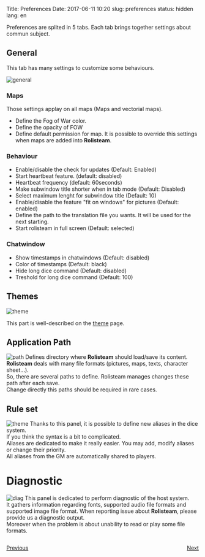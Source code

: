 Title: Preferences
Date: 2017-06-11 10:20
slug: preferences
status: hidden
lang: en


Preferences are splited in 5 tabs. Each tab brings together settings about commun subject.

## General

This tab has many settings to customize some behaviours.

![general]({static}/images/panel/rolisteam_Preferences_en_030.png)

### Maps

Those settings applay on all maps (Maps and vectorial maps).

* Define the Fog of War color.
* Define the opacity of FOW
* Define default permission for map. It is possible to override this settings when maps are added into **Rolisteam**.

### Behaviour 

* Enable/disable the check for updates (Default: Enabled) 
* Start heartbeat feature. (default: disabled)
* Heartbeat frequency (default: 60seconds)
* Make subwindow title shorter when in tab mode (Default: Disabled)
* Select maximum lenght for subwindow title (Default: 10)
* Enable/disable the feature "fit on windows" for pictures (Default: enabled) 
* Define the path to the translation file you wants. It will be used for the next starting.
* Start rolisteam in full screen (Default: selected) 

### Chatwindow

* Show timestamps in chatwindows (Default: disabled)
* Color of timestamps (Default: black)
* Hide long dice command (Default: disabled)
* Treshold for long dice command (Default: 100)

## Themes

![theme]({static}/images/panel/rolisteam_Preferences_en_029.png)

This part is well-described on the [theme]({filename}18_theme.md) page.

## Application Path

![path]({static}/images/panel/rolisteam_Preferences_en_031.png)
Defines directory where **Rolisteam** should load/save its content.  
**Rolisteam** deals with many file formats (pictures, maps, texts, character sheet...).  
So, there are several paths to define. Rolisteam manages changes these path after each save.  
Change directly this paths should be required in rare cases.  

## Rule set

![theme]({static}/images/panel/rolisteam_Preferences_en_032.png)
Thanks to this panel, it is possible to define new aliases in the dice
system.  
 If you think the syntax is a bit to complicated.  
Aliases are dedicated to make it really easier. You may add, modify aliases or
change their priority.  
All aliases from the GM are automatically shared
to players.

# Diagnostic

![diag]({static}/images/panel/rolisteam_Preferences_en_033.png)
This panel is dedicated to perform diagnostic of the host system.  
It gathers information regarding fonts, supported audio file formats and supported image file format. 
When reporting issue about **Rolisteam**, please provide us a diagnostic output.  
Moreover when the problem is about unability to read or play some file formats.  




<p style="text-align: left; width:49%;  display: inline-block;"><a href="/diceroller.html">Previous</a></p>
<p style="text-align: right; width:50%;  display: inline-block;"><a href="/look.html">Next</a></p>
